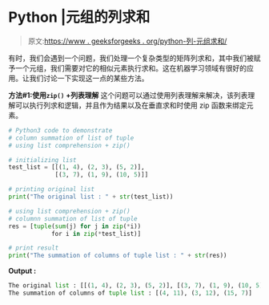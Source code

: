 # Python |元组的列求和

> 原文:[https://www . geeksforgeeks . org/python-列-元组求和/](https://www.geeksforgeeks.org/python-column-summation-of-tuples/)

有时，我们会遇到一个问题，我们处理一个复杂类型的矩阵列求和，其中我们被赋予一个元组，我们需要对它的相似元素执行求和。这在机器学习领域有很好的应用。让我们讨论一下实现这一点的某些方法。

**方法#1:使用`zip()` +列表理解**
这个问题可以通过使用列表理解来解决，该列表理解可以执行列求和逻辑，并且作为结果以及在垂直求和时使用 zip 函数来绑定元素。

```py
# Python3 code to demonstrate
# column summation of list of tuple
# using list comprehension + zip()

# initializing list 
test_list = [[(1, 4), (2, 3), (5, 2)],
             [(3, 7), (1, 9), (10, 5)]]

# printing original list
print("The original list : " + str(test_list))

# using list comprehension + zip()
# columnn summation of list of tuple
res = [tuple(sum(j) for j in zip(*i))
            for i in zip(*test_list)]

# print result
print("The summation of columns of tuple list : " + str(res))
```

**Output :**

```py
The original list : [[(1, 4), (2, 3), (5, 2)], [(3, 7), (1, 9), (10, 5)]]
The summation of columns of tuple list : [(4, 11), (3, 12), (15, 7)]

```